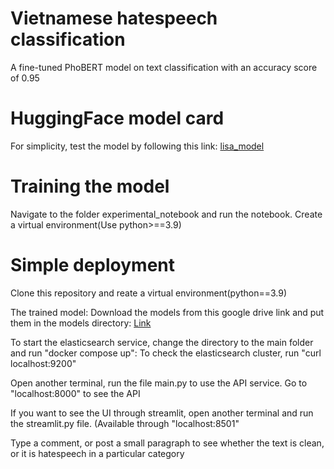 # Vietnamese hatespeech classification 
A fine-tuned PhoBERT model on text classification with an accuracy score of 0.95

# HuggingFace model card
For simplicity, test the model by following this link: [lisa_model](https://huggingface.co/lisagrace/hate_speech_bert)

# Training the model
Navigate to the folder experimental_notebook and run the notebook. Create a virtual environment(Use python>==3.9)
# Simple deployment
Clone this repository and reate a virtual environment(python==3.9) 

The trained model: Download the models from this google drive link and put them in the models directory: [Link](https://drive.google.com/drive/folders/15iEfry_iSTiZk6UpWiVwoyv7kjpEtb6w)

To start the elasticsearch service, change the directory to the main folder and run "docker compose up": To check the elasticsearch cluster, run "curl localhost:9200" 

Open another terminal, run the file main.py to use the API service. Go to "localhost:8000" to see the API 

If you want to see the UI through streamlit, open another terminal and run the streamlit.py file. (Available through "localhost:8501"

Type a comment, or post a small paragraph to see whether the text is clean, or it is hatespeech in a particular category 
